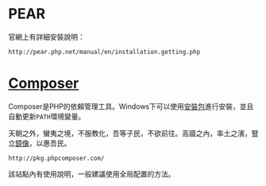 # PEAR
官網上有詳細安裝說明：
```text
http://pear.php.net/manual/en/installation.getting.php
```

# [Composer](https://getcomposer.org)
Composer是PHP的依賴管理工具。Windows下可以使用[安裝包](https://getcomposer.org/Composer-Setup.exe "Windows安裝包")進行安裝，並且自動更新`PATH`環境變量。

天朝之外，蠻夷之境，不服教化，吾等子民，不欲前往。高牆之內，率土之濱，豎立[鏡像](http://pkg.phpcomposer.com/)，以惠吾民。
```text
http://pkg.phpcomposer.com/
```
該站點內有使用說明，一般建議使用全局配置的方法。

